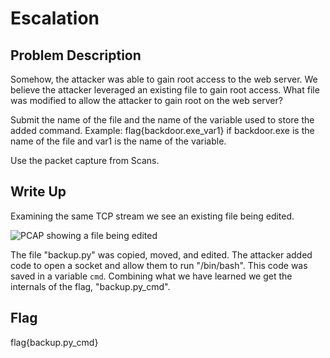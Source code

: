 # Escalation

## Problem Description

Somehow, the attacker was able to gain root access to the web server. We believe the attacker leveraged an existing file to gain root access. What file was modified to allow the attacker to gain root on the web server?

Submit the name of the file and the name of the variable used to store the added command. Example: flag{backdoor.exe_var1} if backdoor.exe is the name of the file and var1 is the name of the variable.

Use the packet capture from Scans.

## Write Up

Examining the same TCP stream we see an existing file being edited.

![PCAP showing a file being edited](fileEdited.PNG "File being edited")

The file "backup.py" was copied, moved, and edited. 
The attacker added code to open a socket and allow them to run "/bin/bash". This code was saved in a variable `cmd`. 
Combining what we have learned we get the internals of the flag, "backup.py_cmd".

## Flag

flag{backup.py_cmd}
